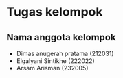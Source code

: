# Tugas kelompok

## Nama anggota kelompok

- Dimas anugerah pratama (212031)
- Elgalyani Sintikhe (222022)
- Arsam Arisman (232005)
